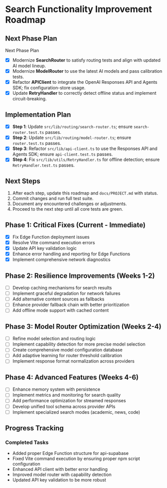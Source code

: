 # Search Functionality Improvement Roadmap

## Next Phase Plan

Next Phase Plan

- [x] Modernize **SearchRouter** to satisfy routing tests and align with updated AI model lineup.
- [x] Modernize **ModelRouter** to use the latest AI models and pass calibration tests. 
- [x] Refactor **APIClient** to integrate the OpenAI Responses API and Agents SDK; fix configuration-store usage.
- [x] Update **RetryHandler** to correctly detect offline status and implement circuit-breaking.

## Implementation Plan

- [x] **Step 1**: Update `src/lib/routing/search-router.ts`; ensure `search-router.test.ts` passes.
- [x] **Step 2**: Update `src/lib/routing/model-router.ts`; ensure `router.test.ts` passes.
- [x] **Step 3**: Refactor `src/lib/api-client.ts` to use the Responses API and Agents SDK; ensure `api-client.test.ts` passes.
- [x] **Step 4**: Fix `src/lib/utils/RetryHandler.ts` for offline detection; ensure `RetryHandler.test.ts` passes.

## Next Steps

1. After each step, update this roadmap and `docs/PROJECT.md` with status.
2. Commit changes and run full test suite.
3. Document any encountered challenges or adjustments.
4. Proceed to the next step until all core tests are green.

## Phase 1: Critical Fixes (Current - Immediate)

- [x] Fix Edge Function deployment issues
- [x] Resolve Vite command execution errors
- [x] Update API key validation logic
- [x] Enhance error handling and reporting for Edge Functions
- [x] Implement comprehensive network diagnostics

## Phase 2: Resilience Improvements (Weeks 1-2)

- [ ] Develop caching mechanisms for search results
- [ ] Implement graceful degradation for network failures
- [ ] Add alternative content sources as fallbacks
- [ ] Enhance provider fallback chain with better prioritization
- [ ] Add offline mode support with cached content

## Phase 3: Model Router Optimization (Weeks 2-4)

- [ ] Refine model selection and routing logic
- [ ] Implement capability detection for more precise model selection
- [ ] Create comprehensive model configuration database
- [ ] Add adaptive learning for router threshold calibration
- [ ] Implement response format normalization across providers

## Phase 4: Advanced Features (Weeks 4-6)

- [ ] Enhance memory system with persistence
- [ ] Implement metrics and monitoring for search quality
- [ ] Add performance optimization for streamed responses
- [ ] Develop unified tool schema across provider APIs
- [ ] Implement specialized search modes (academic, news, code)

## Progress Tracking

### Completed Tasks

- Added proper Edge Function structure for api-supabase
- Fixed Vite command execution by ensuring proper npm script configuration
- Enhanced API client with better error handling
- Improved model router with capability detection
- Updated API key validation to be more robust
